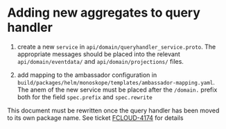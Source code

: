 # Adding new aggregates to query handler

1. create a new `service` in `api/domain/queryhandler_service.proto`. The appropriate messages should be placed into the relevant `api/domain/eventdata/` and `api/domain/projections/` files.

1. add mapping to the ambassador configuration in `build/packages/helm/monoskope/templates/ambassador-mapping.yaml`. The anem of the new service must be placed after the `/domain.` prefix both for the field `spec.prefix` and `spec.rewrite`

This document must be rewritten once the query handler has been moved to its own package name. See ticket
[FCLOUD-4174](https://finleap-connect.atlassian.net/browse/FCLOUD-4174) for details
